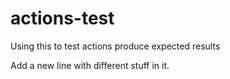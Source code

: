 # actions-test
Using this to test actions produce expected results

Add a new line with different stuff in it.
